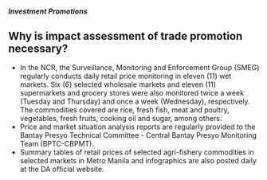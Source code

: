 ##### Investment Promotions

## Why is impact assessment of trade promotion necessary?


 - In the NCR, the Surveillance, Monitoring and Enforcement Group (SMEG) regularly conducts daily retail price monitoring in eleven (11) wet markets.  Six (6) selected wholesale markets and eleven (11) supermarkets and grocery stores were also monitored twice a week (Tuesday and Thursday) and once a week (Wednesday), respectively.  The commodities covered are rice, fresh fish, meat and poultry, vegetables, fresh fruits, cooking oil and sugar, among others. 
 - Price and market situation analysis reports are regularly provided to the Bantay Presyo Technical Committee - Central Bantay Presyo Monitoring Team (BPTC-CBPMT).
 - Summary tables of retail prices of selected agri-fishery commodities in selected markets in Metro Manila and infographics are also posted daily at the DA official website.
